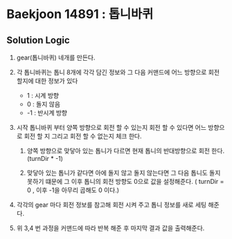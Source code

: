 # Baekjoon 14891 : 톱니바퀴

## Solution Logic

1. gear(톱니바퀴) 네개를 만든다.

2. 각 톱니바퀴는 톱니 8개에 각각 담긴 정보와 그 다음 커맨드에 어느 방향으로 회전할지에 대한 정보가 있다
    - 1 : 시계 방향
    - 0 : 돌지 않음
    - -1 : 반시계 방향

3. 시작 톱니바퀴 부터 양쪽 방향으로 회전 할 수 있는지 회전 할 수 있다면 어느 방향으로 회전 할 지 그리고 회전 할 수 없는지 체크 한다.
   1. 양쪽 방향으로 맞닿아 있는 톱니가 다르면 현재 톱니의 반대방향으로 회전 한다. (turnDir * -1)

   2. 맞닿아 있는 톱니가 같다면 아에 돌지 않고 돌지 않는다면 그 다음 톱니도 돌지 못하기 떄문에 그 이후 톱니의 회전 방향도 0으로 값을 설정해준다. ( turnDir = 0 , 이후 -1을 아무리 곱해도 0 이다.)

4. 각각의 gear 마다 회전 정보를 참고해 회전 시켜 주고 톱니 정보를 새로 세팅 해준다.

5. 위 3,4 번 과정을 커맨드에 따라 반복 해준 후 마지막 결과 값을 출력해준다.

